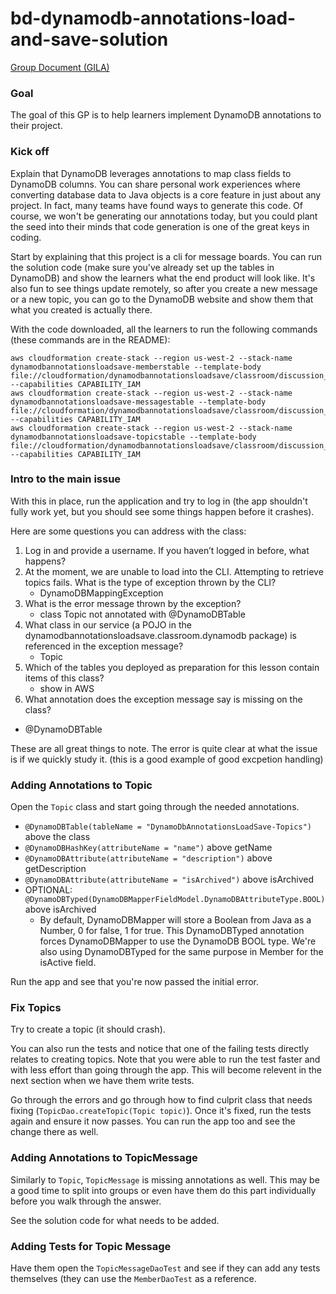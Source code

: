 # bd-dynamodb-annotations-load-and-save-solution

[Group Document (GILA)](https://docs.google.com/document/d/1ZDDyZXRjUus2LjCBOy7F3xHJi4BSmlnLg5kZMqAW3D8/edit?usp=sharing)

### Goal 

The goal of this GP is to help learners implement DynamoDB annotations to their project.


### Kick off

Explain that DynamoDB leverages annotations to map class fields to DynamoDB columns. You can share personal work experiences where converting database data to Java objects is a core feature in just about any project. In fact, many teams have found ways to generate this code. Of course, we won't be generating our annotations today, but you could plant the seed into their minds that code generation is one of the great keys in coding.

Start by explaining that this project is a cli for message boards. You can run the solution code (make sure you've already set up the tables in DynamoDB) and show the learners what the end product will look like. It's also fun to see things update remotely, so after you create a new message or a new topic, you can go to the DynamoDB website and show them that what you created is actually there.

With the code downloaded, all the learners to run the following commands (these commands are in the README):

```
aws cloudformation create-stack --region us-west-2 --stack-name dynamodbannotationsloadsave-memberstable --template-body file://cloudformation/dynamodbannotationsloadsave/classroom/discussion_cli_table_members.yaml --capabilities CAPABILITY_IAM
aws cloudformation create-stack --region us-west-2 --stack-name dynamodbannotationsloadsave-messagestable --template-body file://cloudformation/dynamodbannotationsloadsave/classroom/discussion_cli_table_messages.yaml --capabilities CAPABILITY_IAM
aws cloudformation create-stack --region us-west-2 --stack-name dynamodbannotationsloadsave-topicstable --template-body file://cloudformation/dynamodbannotationsloadsave/classroom/discussion_cli_table_topics.yaml --capabilities CAPABILITY_IAM
```

### Intro to the main issue

With this in place, run the application and try to log in (the app shouldn't fully work yet, but you should see some things happen before it crashes).

Here are some questions you can address with the class:
1. Log in and provide a username. If you haven’t logged in before, what happens?  
2. At the moment, we are unable to load into the CLI. Attempting to retrieve topics fails. What is the type of exception thrown by the CLI? 
   - DynamoDBMappingException
4. What is the error message thrown by the exception? 
   - class Topic not annotated with @DynamoDBTable 
6. What class in our service (a POJO in the dynamodbannotationsloadsave.classroom.dynamodb package) is referenced in the exception message? 
   - Topic
8. Which of the tables you deployed as preparation for this lesson contain items of this class? 
   - show in AWS
10. What annotation does the exception message say is missing on the class?
   - @DynamoDBTable

These are all great things to note. The error is quite clear at what the issue is if we quickly study it. (this is a good example of good excpetion handling)

### Adding Annotations to Topic

Open the `Topic` class and start going through the needed annotations.
- `@DynamoDBTable(tableName = "DynamoDbAnnotationsLoadSave-Topics")` above the class
- `@DynamoDBHashKey(attributeName = "name")` above getName
- `@DynamoDBAttribute(attributeName = "description")` above getDescription
- `@DynamoDBAttribute(attributeName = "isArchived")` above isArchived
- OPTIONAL: `@DynamoDBTyped(DynamoDBMapperFieldModel.DynamoDBAttributeType.BOOL)` above isArchived
  - By default, DynamoDBMapper will store a Boolean from Java as a Number, 0 for false, 1 for true. This DynamoDBTyped annotation forces DynamoDBMapper to use the DynamoDB BOOL type. We're also using DynamoDBTyped for the same purpose in Member for the isActive field.

Run the app and see that you're now passed the initial error. 

### Fix Topics

Try to create a topic (it should crash).

You can also run the tests and notice that one of the failing tests directly relates to creating topics. Note that you were able to run the test faster and with less effort than going through the app. This will become relevent in the next section when we have them write tests.

Go through the errors and go through how to find culprit class that needs fixing (`TopicDao.createTopic(Topic topic)`). Once it's fixed, run the tests again and ensure it now passes. You can run the app too and see the change there as well.

### Adding Annotations to TopicMessage

Similarly to `Topic`, `TopicMessage` is missing annotations as well. This may be a good time to split into groups or even have them do this part individually before you walk through the answer.

See the solution code for what needs to be added.

### Adding Tests for Topic Message

Have them open the `TopicMessageDaoTest` and see if they can add any tests themselves (they can use the `MemberDaoTest` as a reference.










